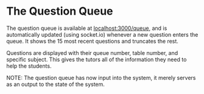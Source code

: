 # The Question Queue

The question queue is available at
[localhost:3000/queue](localhost:3000/queue), and is automatically updated
(using socket.io) whenever a new question enters the queue. It shows the
15 most recent questions and truncates the rest.

Questions are displayed with their queue number, table number, and
specific subject. This gives the tutors all of the information they need
to help the students.

NOTE: The question queue has now input into the system, it merely servers
as an output to the state of the system.

